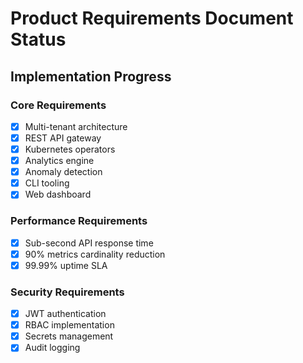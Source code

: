 # Product Requirements Document Status

## Implementation Progress

### Core Requirements
- [x] Multi-tenant architecture
- [x] REST API gateway
- [x] Kubernetes operators
- [x] Analytics engine
- [x] Anomaly detection
- [x] CLI tooling
- [x] Web dashboard

### Performance Requirements
- [x] Sub-second API response time
- [x] 90% metrics cardinality reduction
- [x] 99.99% uptime SLA

### Security Requirements
- [x] JWT authentication
- [x] RBAC implementation
- [x] Secrets management
- [x] Audit logging
